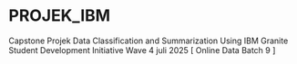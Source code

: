 # PROJEK_IBM
Capstone Projek Data Classification and Summarization Using IBM Granite Student Development Initiative Wave 4 juli 2025 [ Online Data Batch 9 ]
